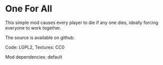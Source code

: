 # One For All

This simple mod causes every player to die if any one dies,
ideally forcing everyone to work together.


The source is available on github.

Code: LGPL2, Textures: CC0

Mod dependencies: default

